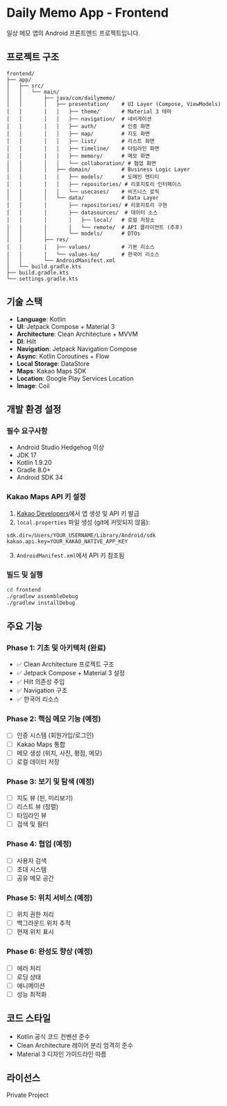 # Daily Memo App - Frontend

일상 메모 앱의 Android 프론트엔드 프로젝트입니다.

## 프로젝트 구조

```
frontend/
├── app/
│   ├── src/
│   │   └── main/
│   │       ├── java/com/dailymemo/
│   │       │   ├── presentation/    # UI Layer (Compose, ViewModels)
│   │       │   │   ├── theme/       # Material 3 테마
│   │       │   │   ├── navigation/  # 네비게이션
│   │       │   │   ├── auth/        # 인증 화면
│   │       │   │   ├── map/         # 지도 화면
│   │       │   │   ├── list/        # 리스트 화면
│   │       │   │   ├── timeline/    # 타임라인 화면
│   │       │   │   ├── memory/      # 메모 화면
│   │       │   │   └── collaboration/ # 협업 화면
│   │       │   ├── domain/          # Business Logic Layer
│   │       │   │   ├── models/      # 도메인 엔티티
│   │       │   │   ├── repositories/ # 리포지토리 인터페이스
│   │       │   │   └── usecases/    # 비즈니스 로직
│   │       │   └── data/            # Data Layer
│   │       │       ├── repositories/ # 리포지토리 구현
│   │       │       ├── datasources/  # 데이터 소스
│   │       │       │   ├── local/   # 로컬 저장소
│   │       │       │   └── remote/  # API 클라이언트 (추후)
│   │       │       └── models/      # DTOs
│   │       ├── res/
│   │       │   ├── values/          # 기본 리소스
│   │       │   └── values-ko/       # 한국어 리소스
│   │       └── AndroidManifest.xml
│   └── build.gradle.kts
├── build.gradle.kts
└── settings.gradle.kts
```

## 기술 스택

- **Language**: Kotlin
- **UI**: Jetpack Compose + Material 3
- **Architecture**: Clean Architecture + MVVM
- **DI**: Hilt
- **Navigation**: Jetpack Navigation Compose
- **Async**: Kotlin Coroutines + Flow
- **Local Storage**: DataStore
- **Maps**: Kakao Maps SDK
- **Location**: Google Play Services Location
- **Image**: Coil

## 개발 환경 설정

### 필수 요구사항

- Android Studio Hedgehog 이상
- JDK 17
- Kotlin 1.9.20
- Gradle 8.0+
- Android SDK 34

### Kakao Maps API 키 설정

1. [Kakao Developers](https://developers.kakao.com/)에서 앱 생성 및 API 키 발급
2. `local.properties` 파일 생성 (git에 커밋되지 않음):

```properties
sdk.dir=/Users/YOUR_USERNAME/Library/Android/sdk
kakao.api.key=YOUR_KAKAO_NATIVE_APP_KEY
```

3. `AndroidManifest.xml`에서 API 키 참조됨

### 빌드 및 실행

```bash
cd frontend
./gradlew assembleDebug
./gradlew installDebug
```

## 주요 기능

### Phase 1: 기초 및 아키텍처 (완료)
- ✅ Clean Architecture 프로젝트 구조
- ✅ Jetpack Compose + Material 3 설정
- ✅ Hilt 의존성 주입
- ✅ Navigation 구조
- ✅ 한국어 리소스

### Phase 2: 핵심 메모 기능 (예정)
- [ ] 인증 시스템 (회원가입/로그인)
- [ ] Kakao Maps 통합
- [ ] 메모 생성 (위치, 사진, 평점, 메모)
- [ ] 로컬 데이터 저장

### Phase 3: 보기 및 탐색 (예정)
- [ ] 지도 뷰 (핀, 미리보기)
- [ ] 리스트 뷰 (정렬)
- [ ] 타임라인 뷰
- [ ] 검색 및 필터

### Phase 4: 협업 (예정)
- [ ] 사용자 검색
- [ ] 초대 시스템
- [ ] 공유 메모 공간

### Phase 5: 위치 서비스 (예정)
- [ ] 위치 권한 처리
- [ ] 백그라운드 위치 추적
- [ ] 현재 위치 표시

### Phase 6: 완성도 향상 (예정)
- [ ] 에러 처리
- [ ] 로딩 상태
- [ ] 애니메이션
- [ ] 성능 최적화

## 코드 스타일

- Kotlin 공식 코드 컨벤션 준수
- Clean Architecture 레이어 분리 엄격히 준수
- Material 3 디자인 가이드라인 따름

## 라이선스

Private Project
